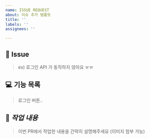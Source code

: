 ```yaml
---
name: ISSUE REQUEST
about: 이슈 추가 템플릿
title: ''
labels: ''
assignees: ''

---
```


## 💬 Issue

> ex) 로그인 API 가 동작하지 않아요 ㅠㅠ

## 💻 기능 목록

> 로그인 버튼..

## 📝 _작업 내용_

> 이번 PR에서 작업한 내용을 간략히 설명해주세요 (이미지 첨부 가능)
